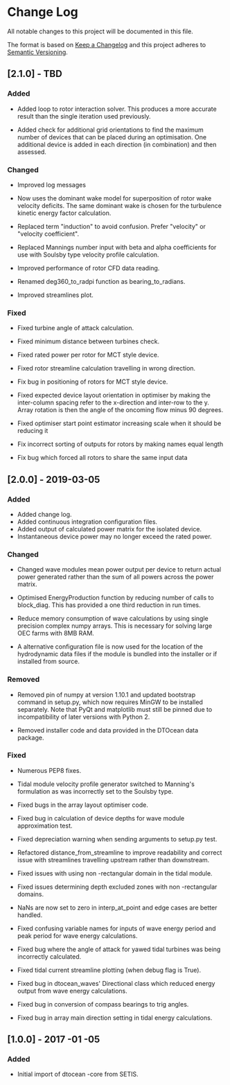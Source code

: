 # Change Log

All notable changes to this project will be documented in this file.

The format is based on [Keep a Changelog](http://keepachangelog.com/)
and this project adheres to [Semantic Versioning](http://semver.org/).

## [2.1.0] -   TBD

### Added

-   Added loop to rotor interaction solver. This produces a more accurate
    result than the single iteration used previously.
  
-   Added check for additional grid orientations to find the maximum number of 
    devices that can be placed during an optimisation. One additional device is 
    added in each direction (in combination) and then assessed.

### Changed

-   Improved log messages
  
-   Now uses the dominant wake model for superposition of rotor wake
    velocity deficits. The same dominant wake is chosen for the turbulence
    kinetic energy factor calculation.
  
-   Replaced term "induction" to avoid confusion. Prefer "velocity" or
    "velocity coefficient".
  
-   Replaced Mannings number input with beta and alpha coefficients for use
    with Soulsby type velocity profile calculation.
  
-   Improved performance of rotor CFD data reading.
  
-   Renamed deg360_to_radpi function as bearing_to_radians.
  
-   Improved streamlines plot.

### Fixed

-   Fixed turbine angle of attack calculation.
  
-   Fixed minimum distance between turbines check.
  
-   Fixed rated power per rotor for MCT style device.
  
-   Fixed rotor streamline calculation travelling in wrong direction.
  
-   Fix bug in positioning of rotors for MCT style device.
  
-   Fixed expected device layout orientation in optimiser by making the 
    inter-column spacing refer to the x-direction and inter-row to the y. 
    Array rotation is then the angle of the oncoming flow minus 90 degrees.
  
-   Fixed optimiser start point estimator increasing scale when it should be 
    reducing it
  
-   Fix incorrect sorting of outputs for rotors by making names equal length
  
-   Fix bug which forced all rotors to share the same input data

## [2.0.0] - 2019-03-05

### Added

-   Added change log.
-   Added continuous integration configuration files.
-   Added output of calculated power matrix for the isolated device.
-   Instantaneous device power may no longer exceed the rated power.

### Changed

-   Changed wave modules mean power output per device to return actual power
    generated rather than the sum of all powers across the power matrix.
  
-   Optimised EnergyProduction function by reducing number of calls to
    block_diag. This has provided a one third reduction in run times.
  
-   Reduce memory consumption of wave calculations by using single precision 
    complex numpy arrays. This is necessary for solving large OEC farms with 8MB
    RAM.
  
-   A alternative configuration file is now used for the location of the
    hydrodynamic data files if the module is bundled into the installer or if
    installed from source.

### Removed

-   Removed pin of numpy at version 1.10.1 and updated bootstrap command in 
    setup.py, which now requires MinGW to be installed separately. Note that 
    PyQt and matplotlib must still be pinned due to incompatibility of later 
    versions with Python 2.
  
-   Removed installer code and data provided in the DTOcean data package.

### Fixed

-   Numerous PEP8 fixes.
  
-   Tidal module velocity profile generator switched to Manning's formulation as
    was incorrectly set to the Soulsby type.
  
-   Fixed bugs in the array layout optimiser code.
  
-   Fixed bug in calculation of device depths for wave module approximation
    test.
  
-   Fixed depreciation warning when sending arguments to setup.py test.
  
-   Refactored distance_from_streamline to improve readability and correct issue
    with streamlines travelling upstream rather than downstream.
  
-   Fixed issues with using non  -rectangular domain in the tidal module.
  
-   Fixed issues determining depth excluded zones with non  -rectangular
    domains.
  
-   NaNs are now set to zero in interp_at_point and edge cases are better
    handled.
  
-   Fixed confusing variable names for inputs of wave energy period and peak 
    period for wave energy calculations.
  
-   Fixed bug where the angle of attack for yawed tidal turbines was being
    incorrectly calculated.
  
-   Fixed tidal current streamline plotting (when debug flag is True).
  
-   Fixed bug in dtocean_waves' Directional class which reduced energy output
    from wave energy calculations.
  
-   Fixed bug in conversion of compass bearings to trig angles.
  
-   Fixed bug in array main direction setting in tidal energy calculations.


## [1.0.0] -   2017  -01  -05

### Added

-   Initial import of dtocean  -core from SETIS.
